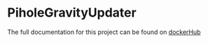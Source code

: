 # PiholeGravityUpdater
The full documentation for this project can be found on [dockerHub](https://hub.docker.com/r/dokeraj/pihole-gravity-updater)
